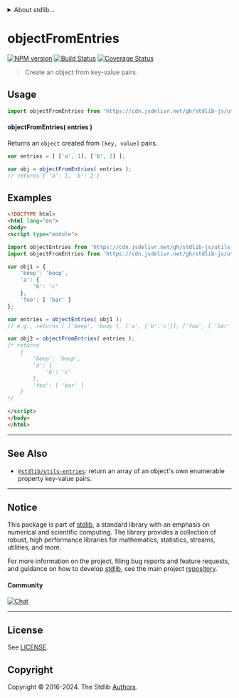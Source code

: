 <!--

@license Apache-2.0

Copyright (c) 2018 The Stdlib Authors.

Licensed under the Apache License, Version 2.0 (the "License");
you may not use this file except in compliance with the License.
You may obtain a copy of the License at

   http://www.apache.org/licenses/LICENSE-2.0

Unless required by applicable law or agreed to in writing, software
distributed under the License is distributed on an "AS IS" BASIS,
WITHOUT WARRANTIES OR CONDITIONS OF ANY KIND, either express or implied.
See the License for the specific language governing permissions and
limitations under the License.

-->


<details>
  <summary>
    About stdlib...
  </summary>
  <p>We believe in a future in which the web is a preferred environment for numerical computation. To help realize this future, we've built stdlib. stdlib is a standard library, with an emphasis on numerical and scientific computation, written in JavaScript (and C) for execution in browsers and in Node.js.</p>
  <p>The library is fully decomposable, being architected in such a way that you can swap out and mix and match APIs and functionality to cater to your exact preferences and use cases.</p>
  <p>When you use stdlib, you can be absolutely certain that you are using the most thorough, rigorous, well-written, studied, documented, tested, measured, and high-quality code out there.</p>
  <p>To join us in bringing numerical computing to the web, get started by checking us out on <a href="https://github.com/stdlib-js/stdlib">GitHub</a>, and please consider <a href="https://opencollective.com/stdlib">financially supporting stdlib</a>. We greatly appreciate your continued support!</p>
</details>

# objectFromEntries

[![NPM version][npm-image]][npm-url] [![Build Status][test-image]][test-url] [![Coverage Status][coverage-image]][coverage-url] <!-- [![dependencies][dependencies-image]][dependencies-url] -->

> Create an object from key-value pairs.



<section class="usage">

## Usage

```javascript
import objectFromEntries from 'https://cdn.jsdelivr.net/gh/stdlib-js/utils-from-entries@esm/index.mjs';
```

#### objectFromEntries( entries )

Returns an `object` created from `[key, value]` pairs.

```javascript
var entries = [ ['a', 1], ['b', 2] ];

var obj = objectFromEntries( entries );
// returns { 'a': 1, 'b': 2 }
```

</section>

<!-- /.usage -->

<section class="notes">

</section>

<!-- /.notes -->

<section class="examples">

## Examples

<!-- eslint no-undef: "error" -->

```html
<!DOCTYPE html>
<html lang="en">
<body>
<script type="module">

import objectEntries from 'https://cdn.jsdelivr.net/gh/stdlib-js/utils-entries@esm/index.mjs';
import objectFromEntries from 'https://cdn.jsdelivr.net/gh/stdlib-js/utils-from-entries@esm/index.mjs';

var obj1 = {
    'beep': 'boop',
    'a': {
        'b': 'c'
    },
    'foo': [ 'bar' ]
};

var entries = objectEntries( obj1 );
// e.g., returns [ ['beep', 'boop'], ['a', {'b':'c'}], ['foo', [ 'bar' ]] ]

var obj2 = objectFromEntries( entries );
/* returns
    {
        'beep': 'boop',
        'a': {
            'b': 'c'
        },
        'foo': [ 'bar' ]
    }
*/

</script>
</body>
</html>
```

</section>

<!-- /.examples -->

<!-- Section for related `stdlib` packages. Do not manually edit this section, as it is automatically populated. -->

<section class="related">

* * *

## See Also

-   <span class="package-name">[`@stdlib/utils-entries`][@stdlib/utils/entries]</span><span class="delimiter">: </span><span class="description">return an array of an object's own enumerable property key-value pairs.</span>

</section>

<!-- /.related -->

<!-- Section for all links. Make sure to keep an empty line after the `section` element and another before the `/section` close. -->


<section class="main-repo" >

* * *

## Notice

This package is part of [stdlib][stdlib], a standard library with an emphasis on numerical and scientific computing. The library provides a collection of robust, high performance libraries for mathematics, statistics, streams, utilities, and more.

For more information on the project, filing bug reports and feature requests, and guidance on how to develop [stdlib][stdlib], see the main project [repository][stdlib].

#### Community

[![Chat][chat-image]][chat-url]

---

## License

See [LICENSE][stdlib-license].


## Copyright

Copyright &copy; 2016-2024. The Stdlib [Authors][stdlib-authors].

</section>

<!-- /.stdlib -->

<!-- Section for all links. Make sure to keep an empty line after the `section` element and another before the `/section` close. -->

<section class="links">

[npm-image]: http://img.shields.io/npm/v/@stdlib/utils-from-entries.svg
[npm-url]: https://npmjs.org/package/@stdlib/utils-from-entries

[test-image]: https://github.com/stdlib-js/utils-from-entries/actions/workflows/test.yml/badge.svg?branch=v0.2.1
[test-url]: https://github.com/stdlib-js/utils-from-entries/actions/workflows/test.yml?query=branch:v0.2.1

[coverage-image]: https://img.shields.io/codecov/c/github/stdlib-js/utils-from-entries/main.svg
[coverage-url]: https://codecov.io/github/stdlib-js/utils-from-entries?branch=main

<!--

[dependencies-image]: https://img.shields.io/david/stdlib-js/utils-from-entries.svg
[dependencies-url]: https://david-dm.org/stdlib-js/utils-from-entries/main

-->

[chat-image]: https://img.shields.io/gitter/room/stdlib-js/stdlib.svg
[chat-url]: https://app.gitter.im/#/room/#stdlib-js_stdlib:gitter.im

[stdlib]: https://github.com/stdlib-js/stdlib

[stdlib-authors]: https://github.com/stdlib-js/stdlib/graphs/contributors

[umd]: https://github.com/umdjs/umd
[es-module]: https://developer.mozilla.org/en-US/docs/Web/JavaScript/Guide/Modules

[deno-url]: https://github.com/stdlib-js/utils-from-entries/tree/deno
[deno-readme]: https://github.com/stdlib-js/utils-from-entries/blob/deno/README.md
[umd-url]: https://github.com/stdlib-js/utils-from-entries/tree/umd
[umd-readme]: https://github.com/stdlib-js/utils-from-entries/blob/umd/README.md
[esm-url]: https://github.com/stdlib-js/utils-from-entries/tree/esm
[esm-readme]: https://github.com/stdlib-js/utils-from-entries/blob/esm/README.md
[branches-url]: https://github.com/stdlib-js/utils-from-entries/blob/main/branches.md

[stdlib-license]: https://raw.githubusercontent.com/stdlib-js/utils-from-entries/main/LICENSE

<!-- <related-links> -->

[@stdlib/utils/entries]: https://github.com/stdlib-js/utils-entries/tree/esm

<!-- </related-links> -->

</section>

<!-- /.links -->
